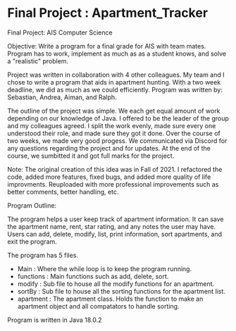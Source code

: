 # Final Project : Apartment_Tracker
Final Project: AIS Computer Science

Objective: Write a program for a final grade for AIS with team mates. Program has to work, implement as much as as a student knows, and solve a "realistic" problem.

Project was written in collaboration with 4 other colleagues.
My team and I chose to write a program that aids in apartment hunting.
With a two week deadline, we did as much as we could efficiently.
Program was written by: Sebastian, Andrea, Aiman, and Ralph.

The outline of the project was simple. 
We each get equal amount of work depending on our knowledge of Java.
I offered to be the leader of the group and my colleagues agreed.
I split the work evenly, made sure every one understood their role, and made sure they got it done.
Over the course of two weeks, we made very good progess.
We communicated via Discord for any questions regarding the project and for updates.
At the end of the course, we sumbitted it and got full marks for the project.

Note: The original creation of this idea was in Fall of 2021. I refactored the code, added more features, fixed bugs, and added more quality of life improvments.
Reuploaded with more professional improvements such as better comments, better handling, etc.

Program Outline:

The program helps a user keep track of apartment information.
It can save the apartment name, rent, star rating, and any notes the user may have.
Users can add, delete, modify, list, print information, sort apartments, and exit the program. 

The program has 5 files.
- Main : Where the while loop is to keep the program running.
- functions : Main functions such as add, delete, sort.
- modify : Sub file to house all the modify functions for an apartment.
- sortBy : Sub file to house all the sorting functions for the apartment list.
- apartment : The apartment class. Holds the function to make an apartment object and all compatators to handle sorting.

Program is written in Java 18.0.2
